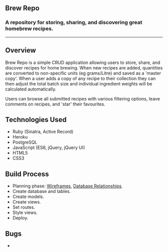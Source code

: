 ## Brew Repo  
### A repository for storing, sharing, and discovering great homebrew recipes.
---

## Overview
Brew Repo is a simple CRUD application allowing users to store, share, and discover recipes for home brewing. When new recipes are added, quantities are converted to non-specific units (eg grams/Litre) and saved as a 'master copy'. When a user adds a copy of any recipe to their collection they can then adjust the total batch size and individual ingredient weights will be calculated automatically.

Users can browse all submitted recipes with various filtering options, leave comments on recipes, and 'star' their favourites.

## Technologies Used
* Ruby (Sinatra, Active Record)
* Heroku
* PostgreSQL
* JavaScript (ES6, jQuery, jQuery UI)
* HTML5
* CSS3

## Build Process
* Planning phase: [Wireframes](https://goo.gl/q01dLx), [Database Relationships](https://goo.gl/XO7244).
* Create database and tables.
* Create models.
* Create views.
* Set routes.
* Style views.
* Deploy.

## Bugs
* 

